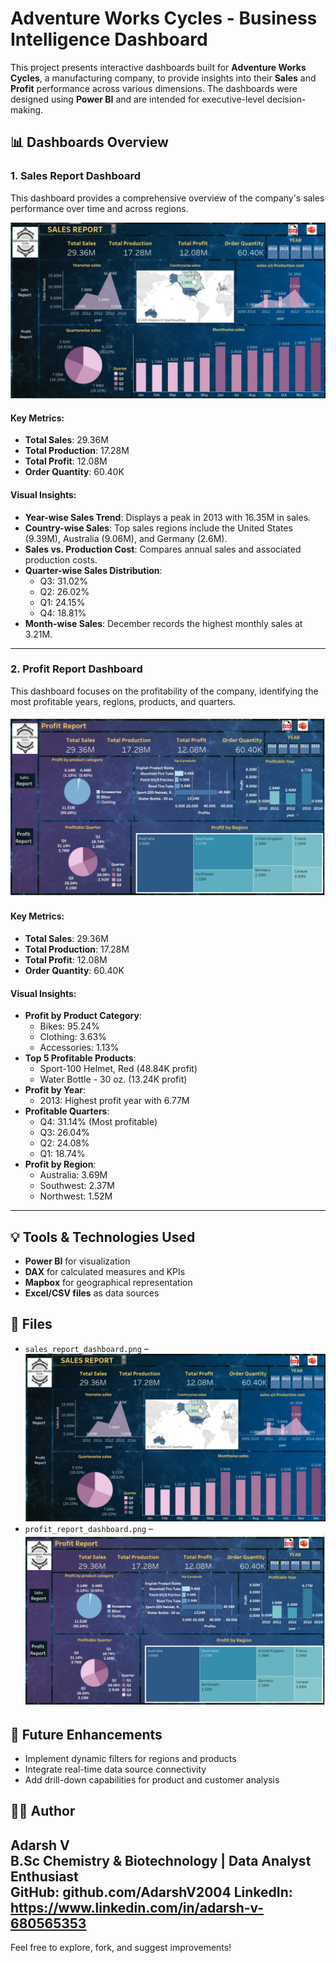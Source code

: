 # Adventure Works Cycles - Business Intelligence Dashboard

This project presents interactive dashboards built for **Adventure Works Cycles**, a manufacturing company, to provide insights into their **Sales** and **Profit** performance across various dimensions. The dashboards were designed using **Power BI** and are intended for executive-level decision-making.

## 📊 Dashboards Overview

### 1. Sales Report Dashboard

This dashboard provides a comprehensive overview of the company's sales performance over time and across regions.

![image alt](https://github.com/AdarshV2004/Data-Analyst-Projects/blob/e744db861355757e56ad8431818b192010ea9b76/Adventure%20works%20Cycle/WhatsApp%20Image%202025-04-12%20at%2017.00.04_1566b6a6.jpg)

#### Key Metrics:
- **Total Sales**: 29.36M
- **Total Production**: 17.28M
- **Total Profit**: 12.08M
- **Order Quantity**: 60.40K

#### Visual Insights:
- **Year-wise Sales Trend**: Displays a peak in 2013 with 16.35M in sales.
- **Country-wise Sales**: Top sales regions include the United States (9.39M), Australia (9.06M), and Germany (2.6M).
- **Sales vs. Production Cost**: Compares annual sales and associated production costs.
- **Quarter-wise Sales Distribution**:
  - Q3: 31.02%
  - Q2: 26.02%
  - Q1: 24.15%
  - Q4: 18.81%
- **Month-wise Sales**: December records the highest monthly sales at 3.21M.

---

### 2. Profit Report Dashboard

This dashboard focuses on the profitability of the company, identifying the most profitable years, regions, products, and quarters.

![image alt](https://github.com/AdarshV2004/Data-Analyst-Projects/blob/e744db861355757e56ad8431818b192010ea9b76/Adventure%20works%20Cycle/Profit%20Report.jpg)

#### Key Metrics:
- **Total Sales**: 29.36M
- **Total Production**: 17.28M
- **Total Profit**: 12.08M
- **Order Quantity**: 60.40K

#### Visual Insights:
- **Profit by Product Category**:
  - Bikes: 95.24%
  - Clothing: 3.63%
  - Accessories: 1.13%
- **Top 5 Profitable Products**:
  - Sport-100 Helmet, Red (48.84K profit)
  - Water Bottle - 30 oz. (13.24K profit)
- **Profit by Year**:
  - 2013: Highest profit year with 6.77M
- **Profitable Quarters**:
  - Q4: 31.14% (Most profitable)
  - Q3: 26.04%
  - Q2: 24.08%
  - Q1: 18.74%
- **Profit by Region**:
  - Australia: 3.69M
  - Southwest: 2.37M
  - Northwest: 1.52M

---

## 💡 Tools & Technologies Used
- **Power BI** for visualization
- **DAX** for calculated measures and KPIs
- **Mapbox** for geographical representation
- **Excel/CSV files** as data sources

## 📁 Files
- `sales_report_dashboard.png` –
  ![image alt](https://github.com/AdarshV2004/Data-Analyst-Projects/blob/e744db861355757e56ad8431818b192010ea9b76/Adventure%20works%20Cycle/WhatsApp%20Image%202025-04-12%20at%2017.00.04_1566b6a6.jpg)
- `profit_report_dashboard.png` –
  ![image alt](https://github.com/AdarshV2004/Data-Analyst-Projects/blob/e744db861355757e56ad8431818b192010ea9b76/Adventure%20works%20Cycle/Profit%20Report.jpg)
  
## 🚀 Future Enhancements
- Implement dynamic filters for regions and products
- Integrate real-time data source connectivity
- Add drill-down capabilities for product and customer analysis

## 🧑‍💻 Author
**Adarsh V**  
B.Sc Chemistry & Biotechnology | Data Analyst Enthusiast  
GitHub: github.com/AdarshV2004
LinkedIn: https://www.linkedin.com/in/adarsh-v-680565353
---

Feel free to explore, fork, and suggest improvements!

